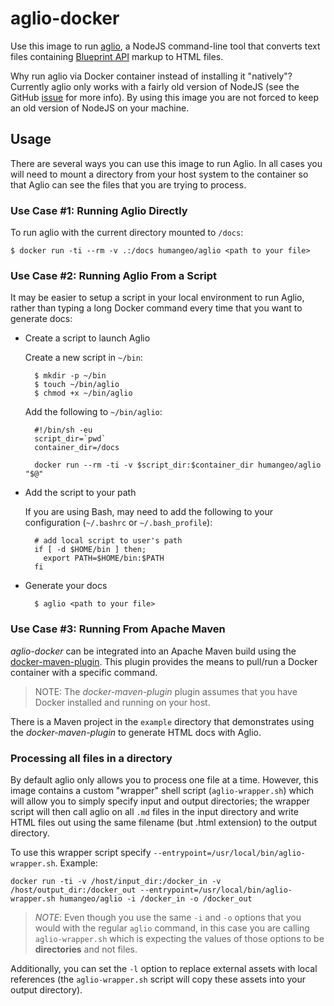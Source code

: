 # aglio-docker

Use this image to run [aglio](https://github.com/danielgtaylor/aglio), a NodeJS command-line tool that converts text files containing [Blueprint API](https://apiblueprint.org/) markup to HTML files.

Why run aglio via Docker container instead of installing it "natively"? Currently aglio only works with a fairly old version of NodeJS (see the GitHub [issue](https://github.com/danielgtaylor/aglio/issues/172) for more info). By using this image you are not forced to keep an old version of NodeJS on your machine.


## Usage

There are several ways you can use this image to run Aglio. In all cases you will need to mount a directory from your host system to the container so that Aglio can see the files that you are trying to process.


### Use Case #1: Running Aglio Directly

To run aglio with the current directory mounted to `/docs`:

    $ docker run -ti --rm -v .:/docs humangeo/aglio <path to your file>


### Use Case #2: Running Aglio From a Script

It may be easier to setup a script in your local environment to run Aglio, rather than typing a long Docker command every time that you want to generate docs:

* Create a script to launch Aglio

    Create a new script in `~/bin`:

        $ mkdir -p ~/bin
        $ touch ~/bin/aglio
        $ chmod +x ~/bin/aglio

    Add the following to `~/bin/aglio`:

        #!/bin/sh -eu
        script_dir=`pwd`
        container_dir=/docs

        docker run --rm -ti -v $script_dir:$container_dir humangeo/aglio "$@"


* Add the script to your path

    If you are using Bash, may need to add the following to your configuration (`~/.bashrc` or `~/.bash_profile`):

        # add local script to user's path
        if [ -d $HOME/bin ] then;
          export PATH=$HOME/bin:$PATH
        fi

* Generate your docs

        $ aglio <path to your file>


### Use Case #3: Running From Apache Maven

*aglio-docker* can be integrated into an Apache Maven build using the [docker-maven-plugin](https://github.com/rhuss/docker-maven-plugin). This plugin provides the means to pull/run a Docker container with a specific command.

> NOTE: The *docker-maven-plugin* plugin assumes that you have Docker installed and running on your host.

There is a Maven project in the `example` directory that demonstrates using the *docker-maven-plugin* to generate HTML docs with Aglio.


### Processing all files in a directory

By default aglio only allows you to process one file at a time. However, this image contains a custom "wrapper" shell script (`aglio-wrapper.sh`) which will allow you to simply specify input and output directories; the wrapper script will then call aglio on all `.md` files in the input directory and write HTML files out using the same filename (but .html extension) to the output directory.

To use this wrapper script specify `--entrypoint=/usr/local/bin/aglio-wrapper.sh`. Example:

```
docker run -ti -v /host/input_dir:/docker_in -v /host/output_dir:/docker_out --entrypoint=/usr/local/bin/aglio-wrapper.sh humangeo/aglio -i /docker_in -o /docker_out
```

> *NOTE*: Even though you use the same `-i` and `-o` options that you would with the regular `aglio` command, in this case you are calling `aglio-wrapper.sh` which is expecting the values of those options to be **directories** and not files.

Additionally, you can set the `-l` option to replace external assets with local references (the `aglio-wrapper.sh` script will copy these assets into your output directory).
